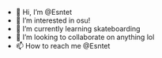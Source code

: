 - 👋 Hi, I’m @Esntet
- 👀 I’m interested in osu!
- 🌱 I’m currently learning skateboarding
- 💞️ I’m looking to collaborate on anything lol
- 📫 How to reach me @Esntet


